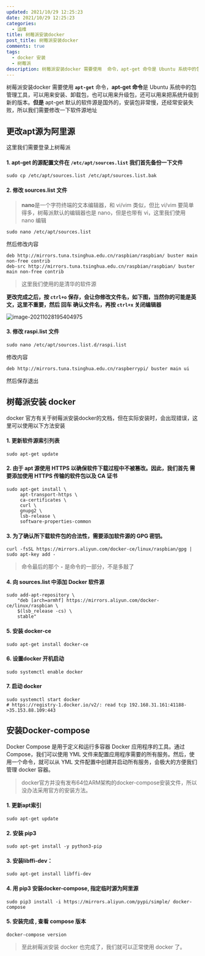 ```yaml
---
updated: 2021/10/29 12:25:23
date: 2021/10/29 12:25:23
categories: 
  - 运维
title: 树莓派安装docker
post_title: 树莓派安装docker
comments: true
tags:
  - docker 安装
  - 树莓派
description: 树莓派安装docker 需要使用  命令，apt-get 命令是 Ubuntu 系统中的包管理工具，可以用来安装、卸载包，也可以用来升级包，还可以用来把系统升级到新的版本。但是 apt-get 默认的软件源是国外的，安装包非常慢，还经常安装失败，所以我们需要修改一下软件源地址更改apt源为阿里源
---
```



树莓派安装docker 需要使用 **`apt-get`** 命令，**apt-get 命令**是 Ubuntu 系统中的包管理工具，可以用来安装、卸载包，也可以用来升级包，还可以用来把系统升级到新的版本。**但是** apt-get 默认的软件源是国外的，安装包非常慢，还经常安装失败，所以我们需要修改一下软件源地址

## 更改apt源为阿里源

这里我们需要登录上树莓派

#### 1. apt-get 的源配置文件在 `/etc/apt/sources.list` 我们首先备份一下文件

```shell
sudo cp /etc/apt/sources.list /etc/apt/sources.list.bak
```

#### 2. 修改 sources.list 文件

>  **nano**是一个字符终端的文本编辑器，和 vi/vim 类似，但比 vi/vim 要简单得多，树莓派默认的编辑器也是 nano，但是也带有 vi，这里我们使用 nano 编辑

```shell
sudo nano /etc/apt/sources.list
```

然后修改内容

```
deb http://mirrors.tuna.tsinghua.edu.cn/raspbian/raspbian/ buster main non-free contrib
deb-src http://mirrors.tuna.tsinghua.edu.cn/raspbian/raspbian/ buster main non-free contrib
```

> 这里我们使用的是清华的软件源

**更改完成之后，按 `ctrl+o` 保存，会让你修改文件名，如下图，当然你的可能是英文，这里不重要，然后 回车 确认文件名，再按 `ctrl+x` 关闭编辑器**

![image-20211028195404975](https://static.jiabanmoyu.com/notes/image-20211028195404975.png)

#### 3. 修改 raspi.list 文件

```shell
sudo nano /etc/apt/sources.list.d/raspi.list
```

修改内容

```
deb http://mirrors.tuna.tsinghua.edu.cn/raspberrypi/ buster main ui
```

然后保存退出

## 树莓派安装 docker

docker 官方有关于树莓派安装docker的文档，但在实际安装时，会出现错误，这里可以使用以下方法安装

#### 1. 更新软件源索引列表

```shell
sudo apt-get update
```

#### 2. 由于 apt 源使用 HTTPS 以确保软件下载过程中不被篡改。因此，我们首先 需要添加使用 HTTPS 传输的软件包以及 CA 证书

```shell
sudo apt-get install \
     apt-transport-https \
     ca-certificates \
     curl \
     gnupg2 \
     lsb-release \
     software-properties-common
```

#### 3. 为了确认所下载软件包的合法性，需要添加软件源的 GPG 密钥。

```shell
curl -fsSL https://mirrors.aliyun.com/docker-ce/linux/raspbian/gpg | sudo apt-key add -
```

> 命令最后的那个 **`-`** 是命令的一部分，不是多敲了

#### 4. 向 sources.list 中添加 Docker 软件源

```shell
sudo add-apt-repository \
    "deb [arch=armhf] https://mirrors.aliyun.com/docker-ce/linux/raspbian \
    $(lsb_release -cs) \
    stable"
```

#### 5. 安装 docker-ce

```shell
sudo apt-get install docker-ce
```

#### 6. 设置docker 开机启动

```shell
sudo systemctl enable docker
```

#### 7. 启动 docker

```shell
sudo systemctl start docker
# https://registry-1.docker.io/v2/: read tcp 192.168.31.161:41188->35.153.88.109:443
```

## 安装Docker-compose

Docker Compose 是用于定义和运行多容器 Docker 应用程序的工具。通过 Compose，我们可以使用 YML 文件来配置应用程序需要的所有服务。然后，使用一个命令，就可以从 YML 文件配置中创建并启动所有服务，会极大的方便我们管理 docker 容器。

> docker官方并没有发布64位ARM架构的docker-compose安装文件，所以没办法采用官方的安装方法。

#### 1. 更新apt索引

```shell
sudo apt-get update
```

#### 2. 安装 pip3

```shell
sudo apt-get install -y python3-pip
```

#### 3. 安装libffi-dev：

```shell
sudo apt-get install libffi-dev
```

#### 4. 用 pip3 安装docker-compose, 指定临时源为阿里源

```shell
sudo pip3 install -i https://mirrors.aliyun.com/pypi/simple/ docker-compose
```

#### 5. 安装完成 , 查看 compose 版本

```shell
docker-compose version
```

> 至此树莓派安装 docker 也完成了，我们就可以正常使用 docker 了。
